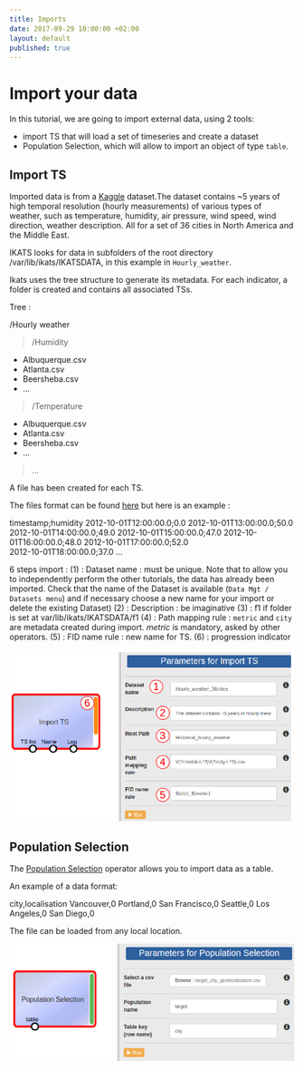 ```yaml
---
title: Imports
date: 2017-09-29 10:00:00 +02:00
layout: default
published: true
---
```



Import your data
================

In this tutorial, we are going to import external data, using 2 tools:
* import TS that will load a set of timeseries and create a dataset
* Population Selection, which will allow to import an object of type `table`.

## Import TS

Imported data is from a [Kaggle](https://www.kaggle.com/selfishgene/historical-hourly-weather-data) dataset.The dataset contains ~5 years of high temporal resolution (hourly measurements) of various types of weather, such as temperature, humidity, air pressure, wind speed, wind direction, weather description. All for a set of 36 cities in North America and the Middle East.

IKATS looks for data in subfolders of the root directory /var/lib/ikats/IKATSDATA, in this example in `Hourly_weather`.

Ikats uses the tree structure to generate its metadata. For each indicator, a folder is created and contains all associated TSs.

Tree :

/Hourly weather
  >/Humidity
  * Albuquerque.csv
  * Atlanta.csv
  * Beersheba.csv
  * ...

  >/Temperature
  * Albuquerque.csv
  * Atlanta.csv
  * Beersheba.csv
  * ...

  >...



  A file has been created for each TS.

  The files format can be found [here](/doc/operators/importTs.html) but here is an example :

timestamp;humidity
2012-10-01T12:00:00.0;0.0
2012-10-01T13:00:00.0;50.0
2012-10-01T14:00:00.0;49.0
2012-10-01T15:00:00.0;47.0
2012-10-01T16:00:00.0;48.0
2012-10-01T17:00:00.0;52.0  
2012-10-01T18:00:00.0;37.0
...

6 steps import :
(1) : Dataset name : must be unique. Note that to allow you to independently perform the other tutorials, the data has already been imported. Check that the name of the Dataset is available (`Data Mgt / Datasets menu`) and if necessary choose a new name for your import or delete the existing Dataset)
(2) : Description : be imaginative
(3) : f1 if folder is set at var/lib/ikats/IKATSDATA/f1
(4) : Path mapping rule : `metric` and `city` are metadata created during import. *metric* is mandatory, asked by other operators.
(5) : FID name rule : new name for TS.
(6) : progression indicator


![Texte alternatif](/img/tuto9/importTs.png )


## Population Selection

The [Population Selection](/doc/operators/populationSelection.html) operator allows you to import data as a table.

An example of a data format:

city,localisation
Vancouver,0
Portland,0
San Francisco,0
Seattle,0
Los Angeles,0
San Diego,0

The file can be loaded from any local location.

![Texte alternatif](/img/tuto9/pop_selection.png )
